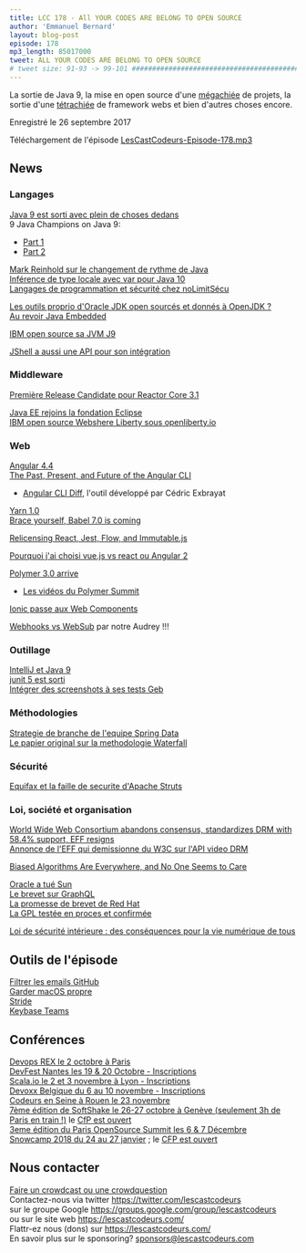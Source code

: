 ```yaml
---
title: LCC 178 - All YOUR CODES ARE BELONG TO OPEN SOURCE
author: 'Emmanuel Bernard'
layout: blog-post
episode: 178
mp3_length: 85017000
tweet: ALL YOUR CODES ARE BELONG TO OPEN SOURCE
# tweet size: 91-93 -> 99-101 #######################################################################
---
```

La sortie de Java 9, la mise en open source d'une [mégachiée](http://www.topito.com/top-des-unites-du-systeme-pifometrique) de projets, la sortie d'une [tétrachiée](http://www.la-rache.com/img/unites.pdf) de framework webs et bien d'autres choses encore.

Enregistré le 26 septembre 2017

Téléchargement de l'épisode [LesCastCodeurs-Episode-178.mp3](http://traffic.libsyn.com/lescastcodeurs/LesCastCodeurs-Episode-178.mp3)

## News

### Langages

[Java 9 est sorti avec plein de choses dedans](https://docs.oracle.com/javase/9/whatsnew/toc.htm#JSNEW-GUID-C23AFD78-C777-460B-8ACE-58BE5EA681F6)  
9 Java Champions on Java 9:  

* [Part 1](https://zeroturnaround.com/rebellabs/9-java-champions-java-9-part-1/) 
* [Part 2](https://zeroturnaround.com/rebellabs/9-java-champions-on-java-9-part-2/)  

[Mark Reinhold sur le changement de rythme de Java](https://mreinhold.org/blog/forward-faster)  
[Inférence de type locale avec var pour Java 10](http://openjdk.java.net/jeps/286)  
[Langages de programmation et sécurité chez noLimitSécu](https://www.nolimitsecu.fr/langages-de-programmation-et-securite/)  

[Les outils proprio d'Oracle JDK open sourcés et donnés à OpenJDK ?](http://mail.openjdk.java.net/pipermail/discuss/2017-September/004281.html)  
[Au revoir Java Embedded](https://blogs.oracle.com/java-platform-group/convergence-of-oracle-java-se-embedded-with-oracle-jdk)  

[IBM open source sa JVM J9](https://www.eclipse.org/openj9/oj9_faq.html)  

[JShell a aussi une API pour son intégration](https://blog.andresteingress.com/2017/09/26/java-9-jshell.html)  


### Middleware

[Première Release Candidate pour Reactor Core 3.1](https://spring.io/blog/2017/09/18/announcing-first-release-candidate-of-reactor-core-3-1)  

[Java EE rejoins la fondation Eclipse](https://mmilinkov.wordpress.com/2017/09/12/java-ee-moves-to-the-eclipse-foundation/)  
[IBM open source Webshere Liberty sous openliberty.io](http://www.techrepublic.com/article/ibm-open-sources-liberty-codebase-to-boost-microservices-and-cloud-native-app-development/)  

### Web

[Angular 4.4](http://blog.ninja-squad.com/2017/09/18/what-is-new-angular-4.4/)  
[The Past, Present, and Future of the Angular CLI](https://blog.angular.io/the-past-present-and-future-of-the-angular-cli-13cf55e455f8)  

* [Angular CLI Diff](https://github.com/cexbrayat/angular-cli-diff), l'outil développé par Cédric Exbrayat

[Yarn 1.0](https://code.facebook.com/posts/274518539716230)  
[Brace yourself, Babel 7.0 is coming](https://babeljs.io/blog/2017/09/12/planning-for-7.0)  

[Relicensing React, Jest, Flow, and Immutable.js](https://code.facebook.com/posts/300798627056246/relicensing-react-jest-flow-and-immutable-js/)  

[Pourquoi j'ai choisi vue.js vs react ou Angular 2](https://medium.com/reverdev/why-we-moved-from-angular-2-to-vue-js-and-why-we-didnt-choose-react-ef807d9f4163)  

[Polymer 3.0 arrive](https://www.polymer-project.org/blog/2017-08-22-npm-modules?utm_content=buffer679aa&utm_medium=social&utm_source=twitter.com&utm_campaign=buffer)  
* [Les vidéos du Polymer Summit](https://summit.polymer-project.org/)  

[Ionic passe aux Web Components](http://blog.ionic.io/the-end-of-framework-churn/)  

[Webhooks vs WebSub](https://nordicapis.com/webhooks-vs-websub-which-one-is-better-to-stream-your-events-in-real-time/) par notre Audrey !!!  

### Outillage

[IntelliJ et Java 9](https://blog.jetbrains.com/idea/2017/09/java-9-and-intellij-idea/)  
[junit 5 est sorti](http://junit.org/junit5/)  
[Intégrer des screenshots à ses tests Geb](https://github.com/AOEpeople/geb-spock-reports)  

### Méthodologies

[Strategie de branche de l'equipe Spring Data](http://blog.schauderhaft.de/2017/09/07/workflow/)  
[Le papier original sur la methodologie Waterfall](https://pragtob.wordpress.com/2012/03/02/why-waterfall-was-a-big-misunderstanding-from-the-beginning-reading-the-original-paper/)  

### Sécurité

[Equifax et la faille de securite d'Apache Struts](https://blogs.apache.org/foundation/entry/media-alert-the-apache-software)  

### Loi, société et organisation

[World Wide Web Consortium abandons consensus, standardizes DRM with 58.4% support, EFF resigns](https://boingboing.net/2017/09/18/antifeatures-for-all.html)  
[Annonce de l'EFF qui demissionne du W3C sur l'API video DRM](https://www.eff.org/deeplinks/2017/09/open-letter-w3c-director-ceo-team-and-membership)  

[Biased Algorithms Are Everywhere, and No One Seems to Care](https://www.technologyreview.com/s/608248/biased-algorithms-are-everywhere-and-no-one-seems-to-care/)  

[Oracle a tué Sun](https://meshedinsights.com/2017/09/03/oracle-finally-killed-sun/)  
[Le brevet sur GraphQL](https://medium.com/@dwalsh.sdlr/using-graphql-why-facebook-now-owns-you-3182751028c9)  
[La promesse de brevet de Red Hat](http://www.iam-media.com/blog/Detail.aspx?g=af275128-57ca-4590-b62b-a3164a37f8de)  
[La GPL testée en proces et confirmée](https://www.natlawreview.com/article/important-open-source-ruling-confirms-enforceability-dual-licensing-and-breach-gpl)  

[Loi de sécurité intérieure : des conséquences pour la vie numérique de tous](https://www.franceculture.fr/emissions/le-numerique-et-nous/loi-de-securite-interieure-des-consequences-pour-la-vie-numerique-de-tous)  

## Outils de l'épisode

[Filtrer les emails GitHub](http://lyzidiamond.com/posts/github-notifications-google-script)  
[Garder macOS propre](https://medium.com/@waxzce/keeping-macos-clean-this-is-my-osx-brew-update-cli-command-6c8f12dc1731)  
[Stride](https://www.stride.com)  
[Keybase Teams](https://keybase.io/blog/introducing-keybase-teams)  

## Conférences

[Devops REX le 2 octobre à Paris](https://www.devopsrex.fr/)  
[DevFest Nantes les 19 & 20 Octobre - Inscriptions](https://devfest.gdgnantes.com/)  
[Scala.io le 2 et 3 novembre à Lyon - Inscriptions](http://scala.io/)  
[Devoxx Belgique du 6 au 10 novembre - Inscriptions](https://devoxx.be/)  
[Codeurs en Seine à Rouen le 23 novembre](http://www.codeursenseine.com/2017/)  
[7ème édition de SoftShake le 26-27 octobre à Genève (seulement 3h de Paris en train !)](http://www.soft-shake.ch/) le [CfP est ouvert](http://kora.li/c/softshake/e/2017/submit)  
[3eme édition du Paris OpenSource Summit les 6 & 7 Décembre](http://www.opensourcesummit.paris/)  
[Snowcamp 2018 du 24 au 27 janvier](http://snowcamp.io) ; le [CFP est ouvert](https://snowcamp.cfp.io)  

## Nous contacter

[Faire un crowdcast ou une crowdquestion](https://lescastcodeurs.com/crowdcasting/)  
Contactez-nous via twitter <https://twitter.com/lescastcodeurs>  
sur le groupe Google <https://groups.google.com/group/lescastcodeurs>  
ou sur le site web <https://lescastcodeurs.com/>  
Flattr-ez nous (dons) sur <https://lescastcodeurs.com/>  
En savoir plus sur le sponsoring? <sponsors@lescastcodeurs.com>
